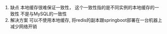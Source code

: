 1. 缺点
本地缓存很难保证一致性，
这个一致性指的是不同实例的本地缓存的一致性
不是与MySQL的一致性
2. 解决方案
可以不使用本地缓存,
将redis的副本跟springboot部署在一台机器上
减少网络开销